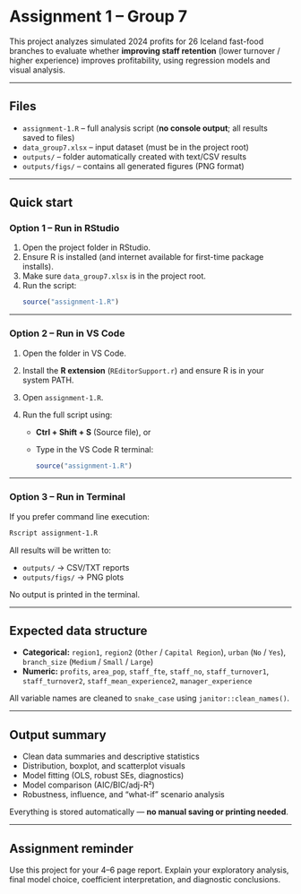 # Assignment 1 – Group 7

This project analyzes simulated 2024 profits for 26 Iceland fast-food branches to evaluate whether **improving staff retention** (lower turnover / higher experience) improves profitability, using regression models and visual analysis.

---

## Files
- `assignment-1.R` – full analysis script (**no console output**; all results saved to files)
- `data_group7.xlsx` – input dataset (must be in the project root)
- `outputs/` – folder automatically created with text/CSV results
- `outputs/figs/` – contains all generated figures (PNG format)

---

## Quick start

### Option 1 – Run in **RStudio**
1. Open the project folder in RStudio.  
2. Ensure R is installed (and internet available for first-time package installs).  
3. Make sure `data_group7.xlsx` is in the project root.  
4. Run the script:
   ```r
   source("assignment-1.R")
    ```

---

### Option 2 – Run in **VS Code**

1. Open the folder in VS Code.
2. Install the **R extension** (`REditorSupport.r`) and ensure R is in your system PATH.
3. Open `assignment-1.R`.
4. Run the full script using:

   * **Ctrl + Shift + S** (Source file), or
   * Type in the VS Code R terminal:

     ```r
     source("assignment-1.R")
     ```

---

### Option 3 – Run in **Terminal**

If you prefer command line execution:

```bash
Rscript assignment-1.R
```

All results will be written to:

* `outputs/` → CSV/TXT reports
* `outputs/figs/` → PNG plots

No output is printed in the terminal.

---

## Expected data structure

* **Categorical:**
  `region1`, `region2` (`Other` / `Capital Region`),
  `urban` (`No` / `Yes`), `branch_size` (`Medium` / `Small` / `Large`)
* **Numeric:**
  `profits`, `area_pop`, `staff_fte`, `staff_no`,
  `staff_turnover1`, `staff_turnover2`,
  `staff_mean_experience2`, `manager_experience`

All variable names are cleaned to `snake_case` using `janitor::clean_names()`.

---

## Output summary

* Clean data summaries and descriptive statistics
* Distribution, boxplot, and scatterplot visuals
* Model fitting (OLS, robust SEs, diagnostics)
* Model comparison (AIC/BIC/adj-R²)
* Robustness, influence, and “what-if” scenario analysis

Everything is stored automatically — **no manual saving or printing needed**.

---

## Assignment reminder

Use this project for your 4–6 page report.
Explain your exploratory analysis, final model choice, coefficient interpretation, and diagnostic conclusions.
